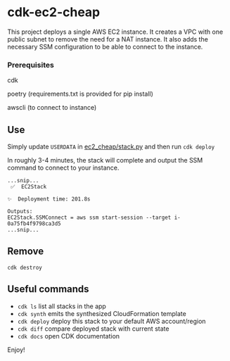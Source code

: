 
# cdk-ec2-cheap

This project deploys a single AWS EC2 instance. It creates a VPC with one public subnet to remove the need for a NAT instance. It also adds the necessary SSM configuration to be able to connect to the instance.

### Prerequisites
cdk

poetry (requirements.txt is provided for pip install)

awscli (to connect to instance)

## Use
Simply update `USERDATA` in [ec2_cheap/stack.py](ec2_cheap/stack.py) and then run `cdk deploy`

In roughly 3-4 minutes, the stack will complete and output the SSM command to connect to your instance.
```
...snip...
 ✅  EC2Stack

✨  Deployment time: 201.8s

Outputs:
EC2Stack.SSMConnect = aws ssm start-session --target i-0a75fb4f9798ca3d5
...snip...
```

## Remove
`cdk destroy`

## Useful commands

 * `cdk ls`          list all stacks in the app
 * `cdk synth`       emits the synthesized CloudFormation template
 * `cdk deploy`      deploy this stack to your default AWS account/region
 * `cdk diff`        compare deployed stack with current state
 * `cdk docs`        open CDK documentation

Enjoy!
